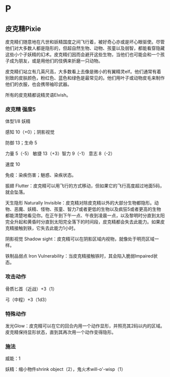 # P

## 皮克精Pixie

皮克精们随意地在凡世和妖精国度之间飞行着，被好奇心亦或是坏心眼驱使。尽管他们对大多数人都是隐形的，但超自然生物、动物、孩童以及弱智，都能看穿隐藏这些小个子妖精的幻术。皮克精们因而会避开这些生物，当他们也可能会和一个孩子成为朋友，或是用他们的伎俩来折磨一只动物。

皮克精们站立有几英尺高，大多数看上去像是微小的有翼精灵elf。他们通常有着别致的皮肤颜色，粉红色、蓝色和绿色是最常见的。他们用叶子或动物皮毛来制作他们的衣服，也会携带袖珍武器。

所有的皮克精都说精灵语Elvish。

### 皮克精 强度5

体型1/8 妖精

感知 10（+0）；阴影视觉

防御 13；生命 5

力量 5（-5） 敏捷 13（+3）智力 9（-1） 意志 8（-2）

速度 10

免疫：染疾伤害；魅惑、染疾状态。

振翅
Flutter：皮克精可以用飞行的方式移动，但如果它的飞行高度超过地面5码，就会坠落。

天生隐形 Naturally
Invisible：皮克精对除皮克精以外的大部分生物都隐形。动物、恶魔、妖精、怪物、孩童、智力7或者更低的生物以及疯狂5或者更高的生物都能清楚地看见你。在正午到下午一点、午夜到凌晨一点，以及黎明时分直到太阳完全升起和黄昏时分直到太阳完全落下的时间段，皮克精都会失去此能力。如果皮克精接触到铁，它失去此能力1小时。

阴影视觉 Shadow
sight：皮克精可以在阴影区域内视物，就像处于明亮区域一样。

铁制品弱点 Iron
Vulnerability：当皮克精接触铁时，其会陷入脆弱Impaired状态。

### 攻击动作

骨质匕首（近战）+3（1）

弓（中程）+3（1d3）

### 特殊动作

发光Glow：皮克精可以在它的回合内用一个动作显形，并照亮其2码以内的区域。皮克精保持显形状态，直到其再次用一个动作变得隐形。

### 施法

威能：1

妖精：缩小物件shrink object（2），鬼火术will-o'-wisp（1）
